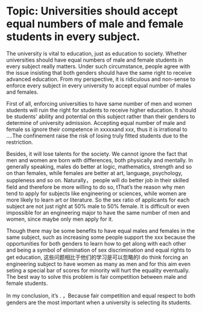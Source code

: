 # Topic: Universities should accept equal numbers of male and female students in every subject.

The university is vital to education, just as education to society. Whether universities should have equal numbers of male and female students in every subject really matters. Under such circumstance, people agree with the issue insisting that both genders should have the same right to receive advanced education. From my perspective, it is ridiculous and non-sense to enforce every subject in every university to accept equal number of males and females.

First of all, enforcing universities to have same number of men and women students will ruin the right for students to receive higher education. It should be students' ability and potential on this subject rather than their genders to determine of university admission. Accepting equal number of male and female ss ignore their competence in xxxxxand xxx, thus it is irrational to ….The confinement raise the risk of losing truly fitted students due to the restriction.

Besides, it will lose talents for the society. We cannot ignore the fact that men and women are born with differences, both physically and mentally. In generally speaking, males do better at logic, mathematics, strength and so on than females, while females are better at art, language, psychology, suppleness and so on. Naturally， people will do better job in their skilled field and therefore be more willing to do so, tThat’s the reason why men tend to apply for subjects like engineering or sciences, while women are more likely to learn art or literature. So the sex ratio of applicants for each subject are not just right at 50% male to 50% female. It is difficult or even impossible for an engineering major to have the same number of men and women, since maybe only men apply for it.

Though there may be some benefits to have equal males and females in the same subject, such as increasing some people support the xxx because the opportunities for both genders to learn how to get along with each other and being a symbol of elimination of sex discrimination and equal rights to get education, 这些问题相比于他们的学习是可以忽略的I do think forcing an engineering subject to have women as many as men and for this aim even seting a special bar of scores for minority will hurt the equality eventually. The best way to solve this problem is fair competition between male and female students.

In my conclusion, it’s . ，Because fair competition and equal respect to both genders are the most important when a university is selecting its students.
